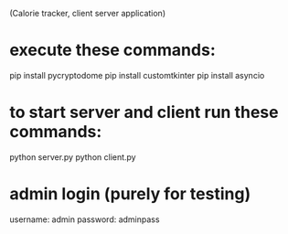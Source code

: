 (Calorie tracker, client server application)

# execute these commands:
pip install pycryptodome
pip install customtkinter
pip install asyncio

# to start server and client run these commands:
python server.py
python client.py

# admin login (purely for testing)
username: admin
password: adminpass